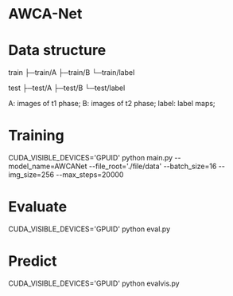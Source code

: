# AWCA-Net

# Data structure
train
├─train/A
├─train/B
└─train/label

test
├─test/A
├─test/B
└─test/label

A: images of t1 phase;
B: images of t2 phase;
label: label maps;

# Training
CUDA_VISIBLE_DEVICES='GPUID' python main.py
--model_name=AWCANet
--file_root='./file/data'
--batch_size=16
--img_size=256
--max_steps=20000

# Evaluate
CUDA_VISIBLE_DEVICES='GPUID' python eval.py

# Predict
CUDA_VISIBLE_DEVICES='GPUID' python evalvis.py
